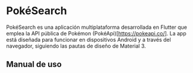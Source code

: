 # PokéSearch

PokéSearch es una aplicación multiplataforma desarrollada en Flutter que emplea la API pública de Pokémon (PokéApi)[https://pokeapi.co/].
La app está diseñada para funcionar en dispositivos Android y a través del navegador, siguiendo las pautas de diseño de Material 3.

## Manual de uso



